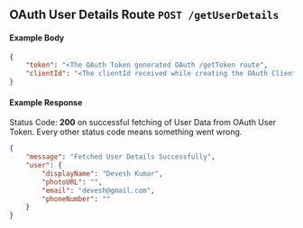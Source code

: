 ## OAuth User Details Route `POST /getUserDetails`

#### Example Body

```json
{
	"token": "<The OAuth Token generated OAuth /getToken route",
	"clientId": "<The clientId received while creating the OAuth Client>"
}
```

#### Example Response

Status Code: **200** on successful fetching of User Data from OAuth User Token.
Every other status code means something went wrong.

```json
{
	"message": "Fetched User Details Successfully",
	"user": {
		"displayName": "Devesh Kumar",
		"photoURL": "",
		"email": "devesh@gmail.com",
		"phoneNumber": ""
	}
}
```
